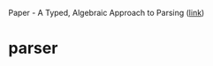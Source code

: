 Paper - A Typed, Algebraic Approach to Parsing ([link](https://www.cl.cam.ac.uk/~jdy22/papers/a-typed-algebraic-approach-to-parsing.pdf))
# parser
